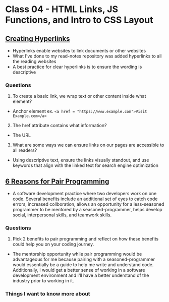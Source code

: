 # Class 04 - HTML Links, JS Functions, and Intro to CSS Layout

## [Creating Hyperlinks](https://developer.mozilla.org/en-US/docs/Learn/HTML/Introduction_to_HTML/Creating_hyperlinks)
- Hyperlinks enable websites to link documents or other websites
- What I've done to my read-notes repository was added hyperlinks to all the reading websites
- A best practice for clear hyperlinks is to ensure the wording is descriptive

### Questions
1. To create a basic link, we wrap text or other content inside what element?
- Anchor element ex. ```<a href = "https://www.example.com">Visit Example.com</a>```
2. The href attribute contains what information?
- The URL
3. What are some ways we can ensure links on our pages are accessible to all readers?
- Using descriptive text, ensure the links visually standout, and use keywords that align with the linked text for search engine optimization

## [6 Reasons for Pair Programming](https://www.codefellows.org/blog/6-reasons-for-pair-programming/)
- A software development practice where two developers work on one code. Several benefits include an additional set of eyes to catch code errors, increased collboration, allows an opportunity for a less-seasoned programmer to be mentored by a seasoned-programmer, helps develop social, interpersonal skills, and teamwork skills.

### Questions
1. Pick 2 benefits to pair programming and reflect on how these benefits could help you on your coding journey.
- The mentorship opportunity while pair programming would be advantageous for me because pairing with a seasoned-programmer would essentially be a guide to help me write and understand code. Additionally, I would get a better sense of working in a software development environment and I'll have a better understand of the industry prior to working in it.

### Things I want to know more about